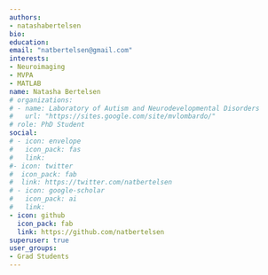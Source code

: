 ```yaml
---
authors:
- natashabertelsen
bio:
education:
email: "natbertelsen@gmail.com"
interests:
- Neuroimaging
- MVPA
- MATLAB
name: Natasha Bertelsen
# organizations:
# - name: Laboratory of Autism and Neurodevelopmental Disorders
#   url: "https://sites.google.com/site/mvlombardo/"
# role: PhD Student
social:
# - icon: envelope
#   icon_pack: fas
#   link:
#- icon: twitter
#  icon_pack: fab
#  link: https://twitter.com/natbertelsen
# - icon: google-scholar
#   icon_pack: ai
#   link:
- icon: github
  icon_pack: fab
  link: https://github.com/natbertelsen
superuser: true
user_groups:
- Grad Students
---
```

